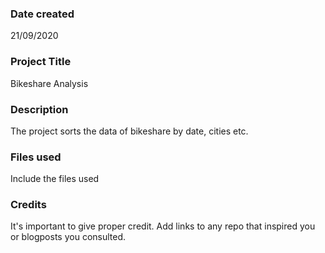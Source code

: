 ### Date created
21/09/2020

### Project Title
Bikeshare Analysis

### Description
The project sorts the data of bikeshare by date, cities etc.

### Files used
Include the files used

### Credits
It's important to give proper credit. Add links to any repo that inspired you or blogposts you consulted.
